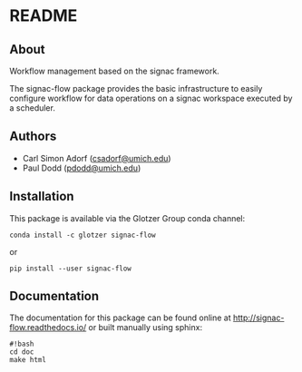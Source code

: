 # README

## About

Workflow management based on the signac framework.

The signac-flow package provides the basic infrastructure to easily configure workflow for data operations on a signac workspace executed by a scheduler.

## Authors

  * Carl Simon Adorf (csadorf@umich.edu)
  * Paul Dodd (pdodd@umich.edu)

## Installation

This package is available via the Glotzer Group conda channel:

`conda install -c glotzer signac-flow`

or 

`pip install --user signac-flow`

## Documentation

The documentation for this package can be found online at http://signac-flow.readthedocs.io/ or built manually using sphinx:
```
#!bash
cd doc
make html
```
